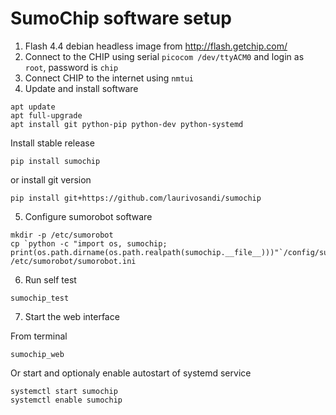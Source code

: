 # SumoChip software setup

1. Flash 4.4 debian headless image from http://flash.getchip.com/
2. Connect to the CHIP using serial `picocom /dev/ttyACM0` and login as `root`,
   password is `chip`
3. Connect CHIP to the internet using `nmtui`
4. Update and install software

```
apt update
apt full-upgrade
apt install git python-pip python-dev python-systemd
```

Install stable release

```
pip install sumochip
```

or install git version

```
pip install git+https://github.com/laurivosandi/sumochip
```

5. Configure sumorobot software

```
mkdir -p /etc/sumorobot
cp `python -c "import os, sumochip; print(os.path.dirname(os.path.realpath(sumochip.__file__)))"`/config/sumochip_v1.1.ini /etc/sumorobot/sumorobot.ini
```

6. Run self test

```
sumochip_test
```

7. Start the web interface

From terminal

```
sumochip_web
```

Or start and optionaly enable autostart of systemd service

```
systemctl start sumochip
systemctl enable sumochip
```
